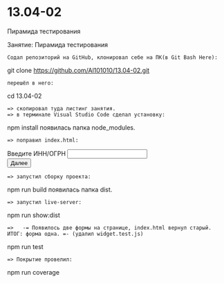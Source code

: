 # 13.04-02
Пирамида тестирования

Занятие: Пирамида тестирования

	Содал репозиторий на GitHub, клонировал себе на ПК(в Git Bash Here):
git clone https://github.com/Al101010/13.04-02.git

	перешёл в него:
cd 13.04-02

	=> скопировал туда листинг занятия.
	=> в терминале Visual Studio Code сделал установку:
npm install
	появилась папка node_modules.

	=> поправил index.html:
<head>
    <meta charset="UTF-8">
    <meta name="viewport" content="width=device-width, initial-scale=1.0">
    <meta http-equiv="X-UA-Compatible" content="ie=edge">
    <title>13.04-02</title>
</head>

<body>
    <!-- TODO: comment after component added -->
    <form class="innogrn-form-widget">
        <div class="form-control">
            <label for="innorgn-input">Введите ИНН/ОГРН</label>
            <input id="innorgn-input" data-id="innorgn-input" type="text">
        </div>
        <button data-id="innorgn-input">Далее</button>
    </form>
    <div class="container"></div>
</body>

</html>

	=> запустил сборку проекта:
npm run build
	появилась папка dist.

	=> запустил live-server:
npm run show:dist

	=>   -= Появилось две формы на странице, index.html вернул старый. ИТОГ: форма одна. =- (удалил widget.test.js)
npm run test

	=> Покрытие провелил:
npm run coverage
